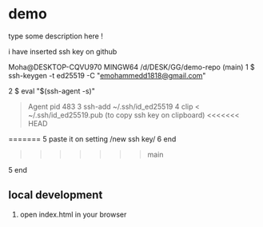 # demo

type some description here !


i have inserted ssh key on github

Moha@DESKTOP-CQVU970 MINGW64 /d/DESK/GG/demo-repo (main)
1 $ ssh-keygen -t ed25519 -C "emohammedd1818@gmail.com"

2 $ eval "$(ssh-agent -s)"
> Agent pid 483
3 ssh-add ~/.ssh/id_ed25519
4 clip < ~/.ssh/id_ed25519.pub  (to copy ssh key on clipboard)
<<<<<<< HEAD

=======
5 paste it on setting /new ssh key/
6 end
>>>>>>> main

5  end

## local development
1. open index.html in your browser
